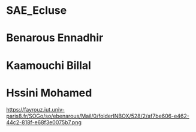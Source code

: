 # SAE_Ecluse
# Benarous Ennadhir
# Kaamouchi Billal
# Hssini Mohamed
https://fayrouz.iut.univ-paris8.fr/SOGo/so/ebenarous/Mail/0/folderINBOX/528/2/af7be606-e462-44c2-818f-e68f3e0075b7.png

